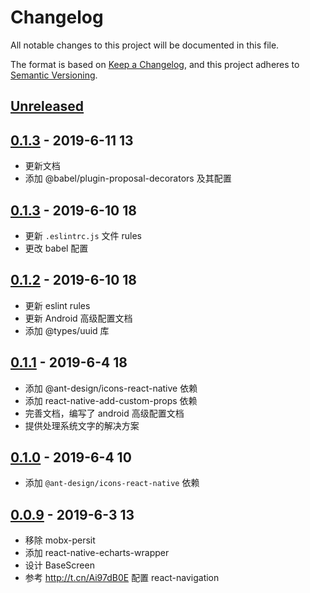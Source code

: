 # Changelog

All notable changes to this project will be documented in this file.

The format is based on [Keep a Changelog](https://keepachangelog.com/zh-CN/1.0.0/),
and this project adheres to [Semantic Versioning](https://semver.org/lang/zh-CN/).

## [Unreleased]

## [0.1.3] - 2019-6-11 13

- 更新文档
- 添加 @babel/plugin-proposal-decorators 及其配置

## [0.1.3] - 2019-6-10 18

- 更新 `.eslintrc.js` 文件 rules
- 更改 babel 配置

## [0.1.2] - 2019-6-10 18

- 更新 eslint rules
- 更新 Android 高级配置文档
- 添加 @types/uuid 库

## [0.1.1] - 2019-6-4 18

- 添加 @ant-design/icons-react-native 依赖
- 添加 react-native-add-custom-props 依赖
- 完善文档，编写了 android 高级配置文档
- 提供处理系统文字的解决方案

## [0.1.0] - 2019-6-4 10

- 添加 `@ant-design/icons-react-native` 依赖

## [0.0.9] - 2019-6-3 13

- 移除 mobx-persit
- 添加 react-native-echarts-wrapper
- 设计 BaseScreen
- 参考 http://t.cn/Ai97dB0E 配置 react-navigation

[unreleased]: https://github.com/sishuguojixuefu/react-native-template-sishu/compare/v0.1.4...HEAD
[0.1.4]: https://github.com/sishuguojixuefu/react-native-template-sishu/compare/v0.1.3...v0.1.4
[0.1.3]: https://github.com/sishuguojixuefu/react-native-template-sishu/compare/v0.1.2...v0.1.3
[0.1.2]: https://github.com/sishuguojixuefu/react-native-template-sishu/compare/v0.1.1...v0.1.2
[0.1.2]: https://github.com/sishuguojixuefu/react-native-template-sishu/compare/v0.1.1...v0.1.2
[0.1.1]: https://github.com/sishuguojixuefu/react-native-template-sishu/compare/v0.1.0...v0.1.1
[0.1.0]: https://github.com/sishuguojixuefu/react-native-template-sishu/compare/v0.0.9...v0.1.0
[0.0.9]: https://github.com/sishuguojixuefu/react-native-template-sishu/releases/tag/v0.0.9
